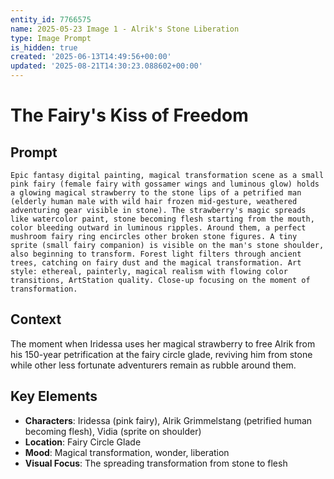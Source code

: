 ```yaml
---
entity_id: 7766575
name: 2025-05-23 Image 1 - Alrik's Stone Liberation
type: Image Prompt
is_hidden: true
created: '2025-06-13T14:49:56+00:00'
updated: '2025-08-21T14:30:23.088602+00:00'
---
```


# The Fairy's Kiss of Freedom

## Prompt

```
Epic fantasy digital painting, magical transformation scene as a small pink fairy (female fairy with gossamer wings and luminous glow) holds a glowing magical strawberry to the stone lips of a petrified man (elderly human male with wild hair frozen mid-gesture, weathered adventuring gear visible in stone). The strawberry's magic spreads like watercolor paint, stone becoming flesh starting from the mouth, color bleeding outward in luminous ripples. Around them, a perfect mushroom fairy ring encircles other broken stone figures. A tiny sprite (small fairy companion) is visible on the man's stone shoulder, also beginning to transform. Forest light filters through ancient trees, catching on fairy dust and the magical transformation. Art style: ethereal, painterly, magical realism with flowing color transitions, ArtStation quality. Close-up focusing on the moment of transformation.

```

## Context

The moment when Iridessa uses her magical strawberry to free Alrik from his 150-year petrification at the fairy circle glade, reviving him from stone while other less fortunate adventurers remain as rubble around them.

## Key Elements

- **Characters**: Iridessa (pink fairy), Alrik Grimmelstang (petrified human becoming flesh), Vidia (sprite on shoulder)
- **Location**: Fairy Circle Glade
- **Mood**: Magical transformation, wonder, liberation
- **Visual Focus**: The spreading transformation from stone to flesh